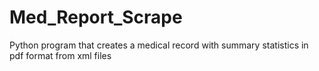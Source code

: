 # Med_Report_Scrape

Python program that creates a medical record with summary statistics in pdf format from xml files
